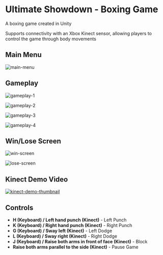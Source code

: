 # Ultimate Showdown - Boxing Game

A boxing game created in Unity

Supports connectivity with an Xbox Kinect sensor, allowing players to control the game through body movements

## Main Menu

![main-menu](https://github.com/stiyqr/ultimate-showdown-boxing-game/blob/main/screenshots/main-menu.png)

## Gameplay

![gameplay-1](https://github.com/stiyqr/ultimate-showdown-boxing-game/blob/main/screenshots/gameplay-1.png)

![gameplay-2](https://github.com/stiyqr/ultimate-showdown-boxing-game/blob/main/screenshots/gameplay-2.png)

![gameplay-3](https://github.com/stiyqr/ultimate-showdown-boxing-game/blob/main/screenshots/gameplay-3.png)

![gameplay-4](https://github.com/stiyqr/ultimate-showdown-boxing-game/blob/main/screenshots/gameplay-4.png)

## Win/Lose Screen

![win-screen](https://github.com/stiyqr/ultimate-showdown-boxing-game/blob/main/screenshots/win-screen.png)

![lose-screen](https://github.com/stiyqr/ultimate-showdown-boxing-game/blob/main/screenshots/lose-screen.png)

## Kinect Demo Video

[![kinect-demo-thumbnail](https://github.com/stiyqr/ultimate-showdown-boxing-game/blob/main/screenshots/kinect-demo-thumbnail.png)](https://github.com/stiyqr/ultimate-showdown-boxing-game/blob/main/screenshots/kinect-demo.mp4)

## Controls

* **H (Keyboard) / Left hand punch (Kinect)** - Left Punch
* **K (Keyboard) / Right hand punch (Kinect)** - Right Punch
* **G (Keyboard) / Sway left (Kinect)** - Left Dodge
* **L (Keyboard) / Sway right (Kinect)** - Right Dodge
* **J (Keyboard) / Raise both arms in front of face (Kinect)** - Block
* **Raise both arms parallel to the side (Kinect)** - Pause Game
